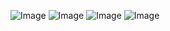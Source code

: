 ![Image](https://github.com/user-attachments/assets/363c8a5a-ba3b-483b-b2ad-0f7d55121002)
![Image](https://github.com/user-attachments/assets/4ff57b2f-20a8-4667-bdff-8a9c8b6cdf71)
![Image](https://github.com/user-attachments/assets/884f7d1a-591f-4db9-b3df-2443a7aac720)
![Image](https://github.com/user-attachments/assets/0e3b14c1-8586-467a-8b7c-fafbcd11204a)
